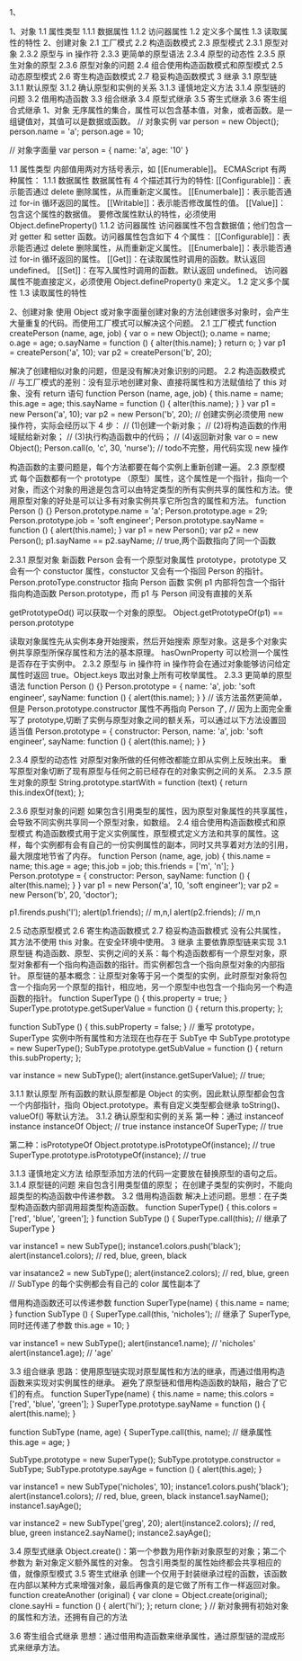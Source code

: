 1、

1、对象
1.1 属性类型
1.1.1 数据属性
1.1.2 访问器属性
1.2 定义多个属性
1.3 读取属性的特性
2、创建对象
2.1 工厂模式
2.2 构造函数模式
2.3 原型模式
2.3.1 原型对象
2.3.2 原型与 in 操作符
2.3.3 更简单的原型语法
2.3.4 原型的动态性
2.3.5 原生对象的原型
2.3.6 原型对象的问题
2.4 组合使用构造函数模式和原型模式
2.5 动态原型模式
2.6 寄生构造函数模式
2.7 稳妥构造函数模式
3 继承
3.1 原型链
3.1.1 默认原型
3.1.2 确认原型和实例的关系
3.1.3 谨慎地定义方法
3.1.4 原型链的问题
3.2 借用构造函数
3.3 组合继承
3.4 原型式继承
3.5 寄生式继承
3.6 寄生组合式继承
1、对象
无序属性的集合，属性可以包含基本值，对象，或者函数。是一组键值对，其值可以是数据或函数。
// 对象实例
var person = new Object();
person.name = 'a';
person.age = 10;

// 对象字面量
var person = {
    name: 'a',
    age: '10'
}


1.1 属性类型
内部值用两对方括号表示，如 [[Enumerable]]。
ECMAScript 有两种属性：
1.1.1 数据属性
数据属性有 4 个描述其行为的特性:
[[Configurable]]：表示能否通过 delete 删除属性，从而重新定义属性。
[[Enumerbale]]：表示能否通过 for-in 循环返回的属性。
[[Writable]]：表示能否修改属性的值。
[[Value]]：包含这个属性的数据值。
要修改属性默认的特性，必须使用 Object.defineProperty()
1.1.2 访问器属性
访问器属性不包含数据值；他们包含一对 getter 和 setter 函数。访问器属性包含如下 4 个属性：
[[Configurable]]：表示能否通过 delete 删除属性，从而重新定义属性。
[[Enumerbale]]：表示能否通过 for-in 循环返回的属性。
[[Get]]：在读取属性时调用的函数。默认返回 undefined。
[[Set]]：在写入属性时调用的函数。默认返回 undefined。
访问器属性不能直接定义，必须使用 Object.defineProperty() 来定义。
1.2 定义多个属性
1.3 读取属性的特性

2、创建对象
使用 Object 或对象字面量创建对象的方法创建很多对象时，会产生大量重复的代码。而使用工厂模式可以解决这个问题。
2.1 工厂模式
function createPerson (name, age, job) {
    var o = new Object();
    o.name = name;
    o.age = age;
    o.sayName = function () {
        alter(this.name);
    }
    return o;
}
var p1 = createPerson('a', 10);
var p2 = createPerson('b', 20);

解决了创建相似对象的问题，但是没有解决对象识别的问题。
2.2 构造函数模式
// 与工厂模式的差别：没有显示地创建对象、直接将属性和方法赋值给了 this 对象、没有 return 语句
function Person (name, age, job) {
    this.name = name;
    this.age = age;
    this.sayName = function () {
        alter(this.name);
    }
}
 var p1 = new Person('a', 10);
var p2 = new Person('b', 20);
// 创建实例必须使用 new 操作符，实际会经历以下 4 步：
// (1)创建一个新对象；
// (2)将构造函数的作用域赋给新对象；
// (3)执行构造函数中的代码；
// (4)返回新对象
var o = new Object();
Person.call(o, 'c', 30, 'nurse');  // todo不完整，用代码实现 new 操作

构造函数的主要问题是，每个方法都要在每个实例上重新创建一遍。
2.3 原型模式
每个函数都有一个 prototype （原型）属性，这个属性是一个指针，指向一个对象，而这个对象的用途是包含可以由特定类型的所有实例共享的属性和方法。使用原型对象的好处是可以让多有对象实例共享它所包含的属性和方法。
function Person () {}
Person.prototype.name = 'a';
Person.prototype.age = 29;
Person.prototype.job = 'soft engineer';
Person.prototype.sayName = function () {
    alert(this.name);
}
var p1 = new Person();
var p2 = new Person();
p1.sayName == p2.sayName; // true,两个函数指向了同一个函数

2.3.1 原型对象
新函数 Person 会有一个原型对象属性 prototype，prototype 又会有一个 constuctor 属性，constuctor 又会有一个指回 Person 的指针。
Person.protoType.constructor 指向 Person 函数
实例 p1 内部将包含一个指针指向构造函数 Person.prototype，而 p1 与 Person 间没有直接的关系

getPrototypeOd() 可以获取一个对象的原型。
Object.getPrototypeOf(p1) == person.prototype

读取对象属性先从实例本身开始搜索，然后开始搜索 原型对象。这是多个对象实例共享原型所保存属性和方法的基本原理。
hasOwnProperty 可以检测一个属性是否存在于实例中。 
2.3.2 原型与 in 操作符
in 操作符会在通过对象能够访问给定属性时返回 true。Object.keys 取出对象上所有可枚举属性。
2.3.3 更简单的原型语法
function Person () {}
Person.prototype = {
    name: 'a',
    job: 'soft engineer',
    sayName: function () {
        alert(this.name);
    }
}
// 该方法虽然更简单，但是 Person.prototype.constructor 属性不再指向 Person 了,
// 因为上面完全重写了 prototype,切断了实例与原型对象之间的额关系，可以通过以下方法设置回适当值
Person.prototype = {
    constructor: Person,
    name: 'a',
    job: 'soft engineer',
    sayName: function () {
        alert(this.name);
    }
}

2.3.4 原型的动态性
对原型对象所做的任何修改都能立即从实例上反映出来。
重写原型对象切断了现有原型与任何之前已经存在的对象实例之间的关系。
2.3.5 原生对象的原型
 String.prototype.startWith = function (text) {
     return this.indexOf(text);
 };

2.3.6 原型对象的问题
如果包含引用类型的属性，因为原型对象属性的共享属性，会导致不同实例共享同一个原型对象，如数组。
2.4 组合使用构造函数模式和原型模式
构造函数模式用于定义实例属性，原型模式定义方法和共享的属性。这样，每个实例都有会有自己的一份实例属性的副本，同时又共享着对方法的引用，最大限度地节省了内存。
function Person (name, age, job) {
    this.name = name;
    this.age = age;
    this.job = job;
    this.friends = ['m', 'n'];
}
Person.prototype = {
    constructor: Person,
    sayName: function () {
        alter(this.name);
    }
}
var p1 = new Person('a', 10, 'soft engineer');
var p2 = new Person('b', 20, 'doctor');

p1.firends.push('l');
alert(p1.friends); // m,n,l
alert(p2.friends); // m,n


2.5 动态原型模式
2.6 寄生构造函数模式
2.7 稳妥构造函数模式
没有公共属性，其方法不使用 this 对象。在安全环境中使用。
3 继承
主要依靠原型链来实现
3.1 原型链
构造函数、原型、实例之间的关系：每个构造函数都有一个原型对象，原型对象都有一个指向构造函数的指针。而实例都包含一个指向原型对象的内部指针。
原型链的基本概念：让原型对象等于另一个类型的实例，此时原型对象将包含一个指向另一个原型的指针，相应地，另一个原型中也包含一个指向另一个构造函数的指针。
function SuperType () {
    this.property = true;
}
SuperType.prototype.getSuperValue = function () {
    return this.property;
};

function SubType () {
    this.subProperty = false;
}
// 重写 prototype，SuperType 实例中所有属性和方法现在也存在于 SubTye 中
SubType.prototype = new SuperType(); 
SubType.prototype.getSubValue = function () {
    return this.subProperty;
};

var instance = new SubType();
alert(instance.getSuperValue); // true;


3.1.1 默认原型
所有函数的默认原型都是 Object 的实例，因此默认原型都会包含一个内部指针，指向 Object.prototype。素有自定义类型都会继承 toString()、valueOf() 等默认方法。
3.1.2 确认原型和实例的关系
第一种：通过 instanceof 
instance instanceOf Object; // true
instance instanceOf SuperType; // true

第二种：isPrototypeOf
Object.prototype.isPrototypeOf(instance); // true
SuperType.prototype.isPrototypeOf(instance); // true

3.1.3 谨慎地定义方法
给原型添加方法的代码一定要放在替换原型的语句之后。
3.1.4 原型链的问题
来自包含引用类型值的原型；
在创建子类型的实例时，不能向超类型的构造函数中传递参数。
3.2 借用构造函数
解决上述问题。思想：在子类型构造函数内部调用超类型构造函数。
function SuperType() {
    this.colors = ['red', 'blue', 'green'];
}
function SubType () {
    SuperType.call(this); // 继承了 SuperType
}

var instance1 = new SubType();
instance1.colors.push('black');
alert(instance1.colors); // red, blue, green, black

var insatance2 = new SubType();
alert(instance2.colors); // red, blue, green
// SubType 的每个实例都会有自己的 color 属性副本了

借用构造函数还可以传递参数
function SuperType(name) {
    this.name = name;
}
function SubType () {
    SuperType.call(this, 'nicholes'); // 继承了 SuperType,同时还传递了参数
    this.age = 10;
}

var instance1 = new SubType();
alert(instance1.name); // 'nicholes'
alert(instance1.age); // 'age'


3.3 组合继承
思路：使用原型链实现对原型属性和方法的继承，而通过借用构造函数来实现对实例属性的继承。
避免了原型链和借用构造函数的缺陷，融合了它们的有点。
function SuperType(name) {
    this.name = name;
    this.colors = ['red', 'blue', 'green'];
}
SuperType.prototype.sayName = function () {
    alert(this.name);
}

function SubType (name, age) {
    SuperType.call(this, name); // 继承属性
    this.age = age;
}

SubType.prototype = new SuperType();
SubType.prototype.constructor = SubType;
SubType.prototype.sayAge = function () {
    alert(this.age);
}

var instance1 = new SubType('nicholes', 10);
instance1.colors.push('black');
alert(instance1.colors); // red, blue, green, black
instance1.sayName();
instance1.sayAge();

var instance2 = new SubType('greg', 20);
alert(instance2.colors); // red, blue, green
instance2.sayName();
instance2.sayAge();


3.4 原型式继承
Object.create()：第一个参数为用作新对象原型的对象；第二个参数为 新对象定义额外属性的对象。
包含引用类型的属性始终都会共享相应的值，就像原型模式
3.5 寄生式继承
创建一个仅用于封装继承过程的函数，该函数在内部以某种方式来增强对象，最后再像真的是它做了所有工作一样返回对象。
function createAnother (original) {
    var clone = Object.create(original);
    clone.sayHi = function () {
        alert('hi');
    };
    return clone;
}
// 新对象拥有初始对象的属性和方法，还拥有自己的方法

3.6 寄生组合式继承
思想：通过借用构造函数来继承属性，通过原型链的混成形式来继承方法。
